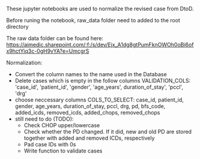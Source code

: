 These jupyter notebooks are used to normalize the revised case from DtoD.

Before runing the notebook, raw_data folder need to added to the root directory

The raw data folder can be found here: https://aimedic.sharepoint.com/:f:/s/dev/Ejx_A1dg8gtPumFknOWOh0oBi6ofx9hctYiq3c-0gH9vYA?e=UmcgrS

Normalization:

-  Convert the column names to the name used in the Database
-  Delete cases which is empty in the follow columns VALIDATION_COLS: 'case_id', 'patient_id', 'gender', 'age_years', duration_of_stay',  'pccl',  'drg'
- choose neccessary columns COLS_TO_SELECT: case_id, patient_id, gender, age_years, duration_of_stay, pccl, drg, pd, bfs_code, added_icds, removed_icds, added_chops, removed_chops
- still need to do (TODO):    
    -  Check CHOP upper/lowercase
    -  Check whether the PD changed. If it did, new and old PD are stored together with added and removed ICDs, respectively
    -  Pad case IDs with 0s
    -  Write function to validate cases
    